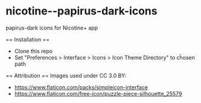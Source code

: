 # nicotine--papirus-dark-icons
papirus-dark icons for Nicotine+ app

== Installation ==
* Clone this repo
* Set "Preferences > Interface > Icons > Icon Theme Directory" to cȟosen path 

== Attribution ==
Images used under CC 3.0 BY:
* https://www.flaticon.com/packs/simpleicon-interface
* https://www.flaticon.com/free-icon/puzzle-piece-silhouette_25579
